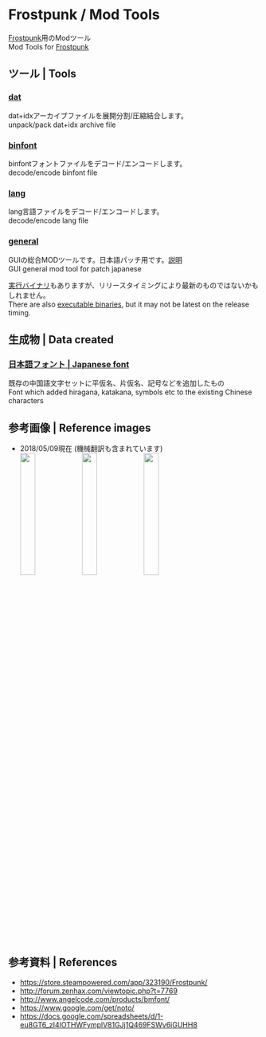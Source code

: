 # Frostpunk / Mod Tools
[Frostpunk](https://store.steampowered.com/app/323190/Frostpunk/)用のModツール<br>
Mod Tools for [Frostpunk](https://store.steampowered.com/app/323190/Frostpunk/)

## ツール | Tools
### [dat](https://github.com/atoring/frostpunk_mod/tree/master/dat)
dat+idxアーカイブファイルを展開分割/圧縮結合します。<br>
unpack/pack dat+idx archive file
### [binfont](https://github.com/atoring/frostpunk_mod/tree/master/binfont)
binfontフォントファイルをデコード/エンコードします。<br>
decode/encode binfont file
### [lang](https://github.com/atoring/frostpunk_mod/tree/master/lang)
lang言語ファイルをデコード/エンコードします。<br>
decode/encode lang file
### [general](https://github.com/atoring/frostpunk_mod/tree/master/general)
GUIの総合MODツールです。日本語パッチ用です。[説明](https://github.com/atoring/frostpunk_mod/wiki/%E7%B7%8F%E5%90%88MOD%E3%83%84%E3%83%BC%E3%83%AB)<br>
GUI general mod tool for patch japanese

[実行バイナリ](https://github.com/atoring/frostpunk_mod/releases)もありますが、リリースタイミングにより最新のものではないかもしれません。<br>
There are also [executable binaries](https://github.com/atoring/frostpunk_mod/releases), but it may not be latest on the release timing.

## 生成物 | Data created
### [日本語フォント | Japanese font](https://github.com/atoring/frostpunk_mod/raw/master/binfont/out/notosanscjksc-medium.otf.binfont.zip)
既存の中国語文字セットに平仮名、片仮名、記号などを追加したもの<br>
Font which added hiragana, katakana, symbols etc to the existing Chinese characters

## 参考画像 | Reference images
- 2018/05/09現在 (機械翻訳も含まれています)<br>
<img src="https://user-images.githubusercontent.com/33346100/39788474-98e9f2ec-5365-11e8-88d3-ffe9ccafa5cd.png" width=25%> <img src="https://user-images.githubusercontent.com/33346100/39788602-22fad014-5366-11e8-9f32-11d9a4debbe1.png" width=25%> <img src="https://user-images.githubusercontent.com/33346100/39788612-2ef1cf44-5366-11e8-89d3-be7239305d4e.png" width=25%>

## 参考資料 | References
- https://store.steampowered.com/app/323190/Frostpunk/
- http://forum.zenhax.com/viewtopic.php?t=7769
- http://www.angelcode.com/products/bmfont/
- https://www.google.com/get/noto/
- https://docs.google.com/spreadsheets/d/1-eu8GT6_zI4IOTHWFymplV81GJj1Q469FSWv6jGUHH8
